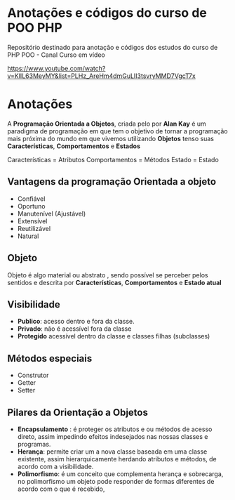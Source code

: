 # Anotações e códigos do curso de POO PHP

Repositório destinado para anotação e códigos dos estudos do curso de PHP POO - Canal Curso em vídeo

https://www.youtube.com/watch?v=KlIL63MeyMY&list=PLHz_AreHm4dmGuLII3tsvryMMD7VgcT7x




# Anotações

  A **Programação Orientada a Objetos**,  criada pelo por  **Alan Kay**  é um paradigma de programação em que tem o objetivo de tornar a programação mais próxima do mundo em que vivemos utilizando **Objetos** tenso suas **Características**, **Comportamentos** e **Estados**

Características = Atributos
Comportamentos = Métodos
Estado = Estado
 

## Vantagens da programação Orientada a objeto 

 - Confiável
 - Oportuno
 - Manutenível (Ajustável)
 - Extensível
 - Reutilizável
 - Natural

## Objeto 

Objeto é algo material ou abstrato , sendo possível se perceber pelos sentidos e descrita por  **Características**, **Comportamentos** e **Estado atual**

## Visibilidade

 - **Publico**: acesso dentro e fora da classe.
 - **Privado**: não é acessível fora da classe
 - **Protegido** acessível dentro da classe e classes filhas (subclasses)

## Métodos especiais

- Construtor
- Getter
- Setter

## Pilares da Orientação a Objetos

-   **Encapsulamento** : é proteger os atributos e ou métodos de acesso direto, assim impedindo efeitos indesejados nas nossas classes e programas.
-   **Herança**:  permite criar um a nova classe baseada em uma classe existente, assim hierarquicamente herdando atributos e métodos, de acordo com a visibilidade. 
-   **Polimorfismo**: é um conceito que complementa  herança e sobrecarga, no polimorfismo um objeto pode responder de formas diferentes de acordo com o que é recebido,
